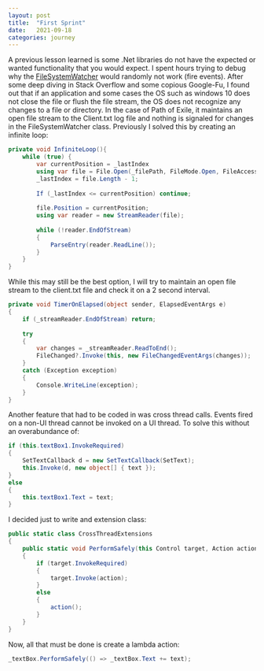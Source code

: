 ```yaml
---
layout: post
title:  "First Sprint"
date:   2021-09-18
categories: journey
---
```

A previous lesson learned is some .Net libraries do not have the expected or wanted functionality that you would expect.  I spent hours trying to debug why the [FileSystemWatcher]( https://docs.microsoft.com/en-us/dotnet/api/system.io.filesystemwatcher?view=net-5.0) would randomly not work (fire events). After some deep diving in Stack Overflow and some copious Google-Fu, I found out that if an application and some cases the OS such as windows 10 does not close the file or flush the file stream, the OS does not recognize any changes to a file or directory. In the case of Path of Exile, it maintains an open file stream to the Client.txt log file and nothing is signaled for changes in the FileSystemWatcher class.  Previously I solved this by creating an infinite loop:

~~~ csharp
private void InfiniteLoop(){
	while (true) {
		var currentPosition = _lastIndex
		using var file = File.Open(_filePath, FileMode.Open, FileAccess,Read, FileShare.ReadWrite);
		_lastIndex = file.Length - 1;
		
		If (_lastIndex <= currentPosition) continue;
		
		file.Position = currentPosition;
		using var reader = new StreamReader(file);
		
		while (!reader.EndOfStream)
		{
			ParseEntry(reader.ReadLine());
		}
	}
}
~~~

While this may still be the best option, I will try to maintain an open file stream to the client.txt file and check it on a 2 second interval.

~~~ csharp
private void TimerOnElapsed(object sender, ElapsedEventArgs e)
{
    if (_streamReader.EndOfStream) return;
    
    try
    {
        var changes = _streamReader.ReadToEnd();
        FileChanged?.Invoke(this, new FileChangedEventArgs(changes));
    }
    catch (Exception exception)
    {
        Console.WriteLine(exception);
    }
}
~~~

Another feature that had to be coded in was cross thread calls. Events fired on a non-UI thread cannot be invoked on a UI thread. To solve this without an overabundance of:

~~~ csharp
if (this.textBox1.InvokeRequired)
{ 
    SetTextCallback d = new SetTextCallback(SetText);
    this.Invoke(d, new object[] { text });
}
else
{
    this.textBox1.Text = text;
}
~~~

I decided just to write and extension class:
 
~~~ csharp
public static class CrossThreadExtensions
{
    public static void PerformSafely(this Control target, Action action)
    {
        if (target.InvokeRequired)
        {
            target.Invoke(action);
        }
        else
        {
            action();
        }
    }
}
~~~

Now, all that must be done is create a lambda action:

~~~ csharp
_textBox.PerformSafely(() => _textBox.Text += text);
~~~
